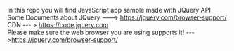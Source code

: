 In this repo you will find JavaScript app sample made with JQuery API<br>
Some Documents about JQuery ---> https://jquery.com/browser-support/<br>
CDN --- > https://code.jquery.com<br>
Please make sure the web browser you are using supports it! --->https://jquery.com/browser-support/<br>
